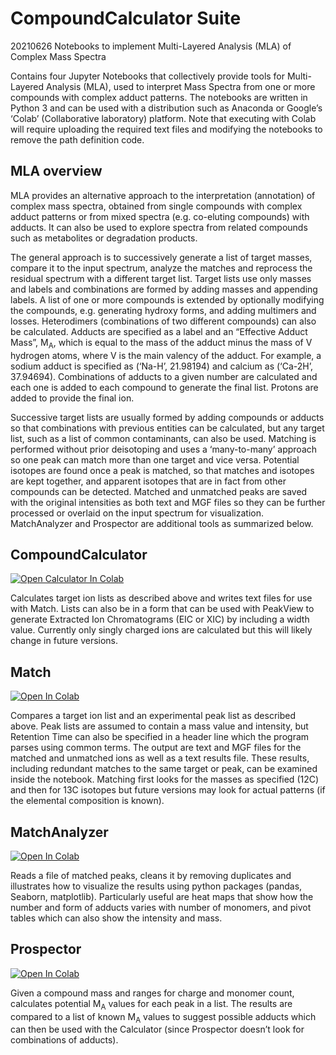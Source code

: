 # CompoundCalculator Suite
20210626 Notebooks to implement Multi-Layered Analysis (MLA) of Complex Mass Spectra

Contains four Jupyter Notebooks that collectively provide tools for Multi-Layered Analysis (MLA), used to interpret Mass Spectra from one or more compounds with complex adduct patterns. The notebooks are written in Python 3 and can be used with a distribution such as Anaconda or Google’s ‘Colab’ (Collaborative laboratory) platform. Note that executing with Colab will require uploading the required text files and modifying the notebooks to remove the path definition code.

## MLA overview
MLA provides an alternative approach to the interpretation (annotation) of complex mass spectra, obtained from single compounds with complex adduct patterns or from mixed spectra (e.g. co-eluting compounds) with adducts. It can also be used to explore spectra from related compounds such as metabolites or degradation products.

The general approach is to successively generate a list of target masses, compare it to the input spectrum, analyze the matches and reprocess the residual spectrum with a different target list.
Target lists use only masses and labels and combinations are formed by adding masses and appending labels. A list of one or more compounds is extended by optionally modifying the compounds, e.g. generating hydroxy forms, and adding multimers and losses. Heterodimers (combinations of two different compounds) can also be calculated. Adducts are specified as a label and an “Effective Adduct Mass”, M<sub>A</sub>, which is equal to the mass of the adduct minus the mass of V hydrogen atoms, where V is the main valency of the adduct. For example, a sodium adduct is specified as (‘Na-H’, 21.98194) and calcium as (‘Ca-2H’, 37.94694). Combinations of adducts to a given number are calculated and each one is added to each compound to generate the final list. Protons are added to provide the final ion. 

Successive target lists are usually formed by adding compounds or adducts so that combinations with previous entities can be calculated, but any target list, such as a list of common contaminants, can also be used.
Matching is performed without prior deisotoping and uses a ‘many-to-many’ approach so one peak can match more than one target and vice versa. Potential isotopes are found once a peak is matched, so that matches and isotopes are kept together, and apparent isotopes that are in fact from other compounds can be detected. Matched and unmatched peaks are saved with the original intensities as both text and MGF files so they can be further processed or overlaid on the input spectrum for visualization.
MatchAnalyzer and Prospector are additional tools as summarized below.


## CompoundCalculator

[![Open Calculator In Colab](https://colab.research.google.com/assets/colab-badge.svg)]( https://colab.research.google.com/github/arbi56/CompoundCalculator/blob/master/CompoundCalculator.ipynb)

Calculates target ion lists as described above and writes text files for use with Match. Lists can also be in a form that can be used with PeakView to generate Extracted Ion Chromatograms (EIC or XIC) by including a width value. Currently only singly charged ions are calculated but this will likely change in future versions.
## Match
[![Open In Colab](https://colab.research.google.com/assets/colab-badge.svg)]( https://colab.research.google.com/github/arbi56/CompoundCalculator/blob/master/Match.ipynb)

Compares a target ion list and an experimental peak list as described above. Peak lists are assumed to contain a mass value and intensity, but Retention Time can also be specified in a header line which the program parses using common terms. The output are text and MGF files for the matched and unmatched ions as well as a text results file. These results, including redundant matches to the same target or peak, can be examined inside the notebook.
Matching first looks for the masses as specified (12C) and then for 13C isotopes but future versions may look for actual patterns (if the elemental composition is known). 


## MatchAnalyzer
[![Open In Colab](https://colab.research.google.com/assets/colab-badge.svg)]( https://colab.research.google.com/github/arbi56/CompoundCalculator/blob/master/MatchAnalyzer.ipynb)

Reads a file of matched peaks, cleans it by removing duplicates and illustrates how to visualize the results using python packages (pandas, Seaborn, matplotlib). Particularly useful are heat maps that show how the number and form of adducts varies with number of monomers, and pivot tables which can also show the intensity and mass.
## Prospector
[![Open In Colab](https://colab.research.google.com/assets/colab-badge.svg)]( https://colab.research.google.com/github/arbi56/CompoundCalculator/blob/master/Prospector.ipynb)

Given a compound mass and ranges for charge and monomer count, calculates potential M<sub>A</sub> values for each peak in a list. The results are compared to a list of known M<sub>A</sub>  values to suggest possible adducts which can then be used with the Calculator (since Prospector doesn’t look for combinations of adducts).


